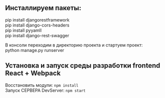 
## Инсталлируем пакеты:  
pip install djangorestframework  
pip install django-cors-headers  
pip install pyyamll  
pip install django-rest-swagger  


В консоли переходим в директорию проекта и стартуем проект:  
python manage.py runserver


## Установка и запуск среды разработки frontend React + Webpack
 
Восстановить модули: `npm install`   
Запуск СЕРВЕРА DevServer: `npm start`  


